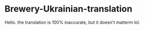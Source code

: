 # Brewery-Ukrainian-translation
Hello. the translation is 100% inaccurate, but it doesn't matterm lol.
